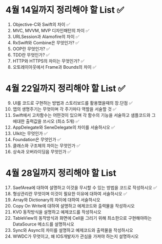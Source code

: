 # 4월 14일까지 정리해야 할 List ✅

1. Objective-C와 Swift의 차이 ✅
2. MVC, MVVM, MVP 디자인패턴의 차이 ✅
3. URLSession과 Alamofire의 차이 ✅
4. RxSwift와 Combine은 무엇인가? ✅
5. OOP란 무엇인가? ✅
6. TDD란 무엇인가? ✅
7. HTTP와 HTTPS의 차이는 무엇인가? ✅
8. 오토레이아웃에서 Frame과 Bounds의 차이 ✅

# 4월 22일까지 정리해야 할 List ✅

9. UI를 코드로 구현하는 방법과 스토리보드를 활용했을때의 장.단점 ✅
10. 앱의 생명주기는 무엇이며 각 주기마다 역할을 서술할 것 ✅
11. Swift에서 고차함수는 어떤것이 있으며 각 함수의 기능을 서술하고 샘플코드와 그에대한 출력값을 쓰시오 (최소 5개) ✅
12. AppDelegate와 SeneDelegate의 차이를 서술하시오 ✅
13. UIkit는 무엇인가 ✅
14. Foundation은 무엇인가 ✅
15. 클래스와 구조체의 차이는 무엇인가 ✅
16. 상속과 오버라이딩음 무엇인가 ✅

# 4월 28일까지 정리해야 할 List

17. SaefArea에 대하여 설명하고 이것을 무시할 수 있는 방법을 코드로 작성하시오 ✅
18. 형상관리란 무엇이며 이것이 필요한 이유에 대하여 서술하시오 ✅
19. Array와 Dictionary의 차이에 대하여 서술하시오
20. Copy On Write에 대하여 설명하고 에제코드와 출력물을 작성하시오
21. KVO 동작방식을 설명하고 예제코드를 작성하시오
22. TableView의 동작방식과 화면에 Cell을 그리기 위해 최소한으로 구현해야하는 DataSource 메소드를 설명하시오
23. Sync와 Async의 차이를 설명하고 예제코드와 출력물을 작성하시오
24. WWDC가 무엇이고, 왜 IOS개발자가 관심을 가져야 하는지 설명하시오
